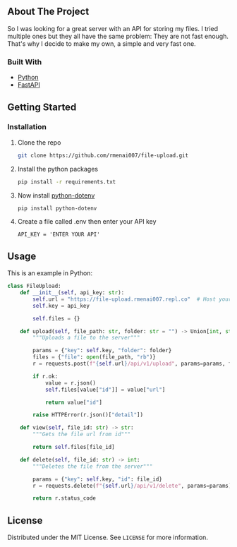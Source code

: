 <!-- ABOUT THE PROJECT -->

## About The Project

So I was looking for a great server with an API for storing my files. I tried multiple ones but they all have the same
problem: They are not fast enough. That's why I decide to make my own, a simple and very fast one.

### Built With

* [Python](https://www.python.org)
* [FastAPI](https://fastapi.tiangolo.com/)

<!-- GETTING STARTED -->

## Getting Started

### Installation

1. Clone the repo
   ```sh
   git clone https://github.com/rmenai007/file-upload.git
   ```
2. Install the python packages
   ```sh
   pip install -r requirements.txt
   ```
3. Now install [python-dotenv](https://pypi.org/project/python-dotenv/)
   ```sh
   pip install python-dotenv
   ```
4. Create a file called .env then enter your API key
   ```JS
   API_KEY = 'ENTER YOUR API'
   ```

<!-- USAGE EXAMPLES -->

## Usage

This is an example in Python:
```python
class FileUpload:
    def __init__(self, api_key: str):
        self.url = "https://file-upload.rmenai007.repl.co"  # Host your server then change the url here
        self.key = api_key

        self.files = {}

    def upload(self, file_path: str, folder: str = "") -> Union[int, str]:
        """Uploads a file to the server"""

        params = {"key": self.key, "folder": folder}
        files = {"file": open(file_path, "rb")}
        r = requests.post(f"{self.url}/api/v1/upload", params=params, files=files)

        if r.ok:
            value = r.json()
            self.files[value["id"]] = value["url"]

            return value["id"]

        raise HTTPError(r.json()["detail"])

    def view(self, file_id: str) -> str:
        """Gets the file url from id"""

        return self.files[file_id]

    def delete(self, file_id: str) -> int:
        """Deletes the file from the server"""

        params = {"key": self.key, "id": file_id}
        r = requests.delete(f"{self.url}/api/v1/delete", params=params)

        return r.status_code
```

<!-- LICENSE -->

## License

Distributed under the MIT License. See `LICENSE` for more information.


<!-- MARKDOWN LINKS & IMAGES -->
<!-- https://www.markdownguide.org/basic-syntax/#reference-style-links -->

[contributors-shield]: https://img.shields.io/github/contributors/othneildrew/Best-README-Template.svg?style=for-the-badge

[contributors-url]: https://github.com/othneildrew/Best-README-Template/graphs/contributors

[forks-shield]: https://img.shields.io/github/forks/othneildrew/Best-README-Template.svg?style=for-the-badge

[forks-url]: https://github.com/othneildrew/Best-README-Template/network/members

[stars-shield]: https://img.shields.io/github/stars/othneildrew/Best-README-Template.svg?style=for-the-badge

[stars-url]: https://github.com/othneildrew/Best-README-Template/stargazers

[issues-shield]: https://img.shields.io/github/issues/othneildrew/Best-README-Template.svg?style=for-the-badge

[issues-url]: https://github.com/othneildrew/Best-README-Template/issues

[license-shield]: https://img.shields.io/github/license/othneildrew/Best-README-Template.svg?style=for-the-badge

[license-url]: https://github.com/othneildrew/Best-README-Template/blob/master/LICENSE.txt

[linkedin-shield]: https://img.shields.io/badge/-LinkedIn-black.svg?style=for-the-badge&logo=linkedin&colorB=555

[linkedin-url]: https://linkedin.com/in/othneildrew
